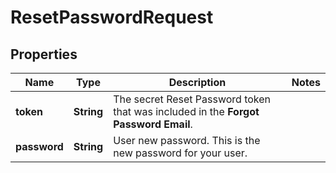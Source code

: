 

# ResetPasswordRequest


## Properties

| Name | Type | Description | Notes |
|------------ | ------------- | ------------- | -------------|
|**token** | **String** | The secret Reset Password token that was included in the **Forgot Password Email**. |  |
|**password** | **String** | User new password. This is the new password for your user. |  |



